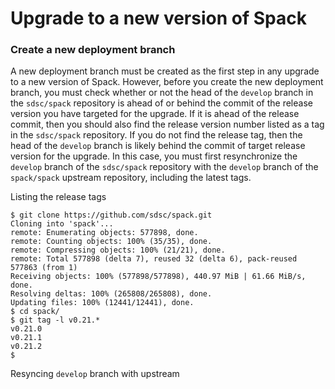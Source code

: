 # Upgrade to a new version of Spack

### Create a new deployment branch
A new deployment branch must be created as the first step in any upgrade to a new version of Spack. However, before you create the
new deployment branch, you must check whether or not the head of the `develop` branch in the `sdsc/spack` repository is ahead of or 
behind the commit of the release version you have targeted for the upgrade. If it is ahead of the release commit, then you should 
also find the release version number listed as a tag in the `sdsc/spack` repository. If you do not find the release tag, then the head of
the `develop` branch is likely behind the commit of target release version for the upgrade. In this case, you must first resynchronize 
the `develop`  branch of the `sdsc/spack` repository with the `develop` branch of the `spack/spack` upstream repository, including the
latest tags.

Listing the release tags
```
$ git clone https://github.com/sdsc/spack.git
Cloning into 'spack'...
remote: Enumerating objects: 577898, done.
remote: Counting objects: 100% (35/35), done.
remote: Compressing objects: 100% (21/21), done.
remote: Total 577898 (delta 7), reused 32 (delta 6), pack-reused 577863 (from 1)
Receiving objects: 100% (577898/577898), 440.97 MiB | 61.66 MiB/s, done.
Resolving deltas: 100% (265808/265808), done.
Updating files: 100% (12441/12441), done.
$ cd spack/
$ git tag -l v0.21.*
v0.21.0
v0.21.1
v0.21.2
$
```

Resyncing `develop` branch with upstream
